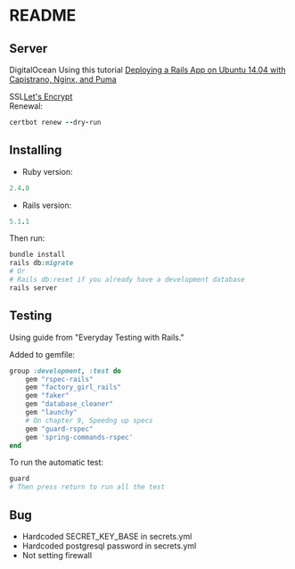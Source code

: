 # README

## Server

DigitalOcean Using this tutorial [Deploying a Rails App on Ubuntu 14.04 with Capistrano, Nginx, and Puma](https://www.digitalocean.com/community/tutorials/deploying-a-rails-app-on-ubuntu-14-04-with-capistrano-nginx-and-puma)

SSL[Let's Encrypt](https://certbot.eff.org/#ubuntuxenial-nginx)  
Renewal:
```ruby
certbot renew --dry-run
```

## Installing

- Ruby version:
```ruby
2.4.0
```
- Rails version:
```ruby
5.1.1
```

Then run:
```ruby
bundle install
rails db:migrate
# Or
# Rails db:reset if you already have a development database
rails server
```

## Testing

Using guide from "Everyday Testing with Rails."

Added to gemfile:
```ruby
group :development, :test do 
    gem "rspec-rails"
    gem "factory_girl_rails"
    gem "faker"
    gem "database_cleaner"
    gem "launchy"
    # On chapter 9, Speedng up specs
    gem "guard-rspec"
    gem 'spring-commands-rspec'
end
```

To run the automatic test:
```ruby
guard
# Then press return to run all the test
```

## Bug

- Hardcoded SECRET_KEY_BASE in secrets.yml
- Hardcoded postgresql password in secrets.yml
- Not setting firewall

